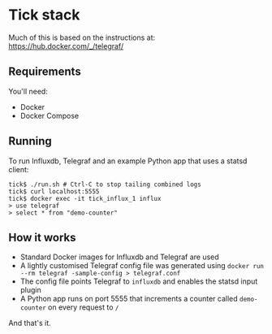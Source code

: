 # Tick stack 

Much of this is based on the instructions at: https://hub.docker.com/_/telegraf/

## Requirements

You'll need:
 * Docker
 * Docker Compose

## Running

To run Influxdb, Telegraf and an example Python app that uses a statsd client:

    tick$ ./run.sh # Ctrl-C to stop tailing combined logs
    tick$ curl localhost:5555
    tick$ docker exec -it tick_influx_1 influx
    > use telegraf
    > select * from "demo-counter"

## How it works

 * Standard Docker images for Influxdb and Telegraf are used
 * A lightly customised Telegraf config file was generated using `docker run --rm telegraf -sample-config > telegraf.conf`
 * The config file points Telegraf to `influxdb` and enables the statsd input plugin
 * A Python app runs on port 5555 that increments a counter called `demo-counter` on every request to `/`

And that's it.


